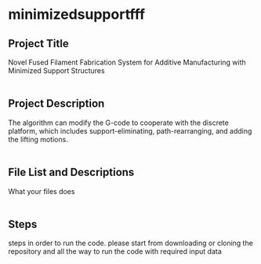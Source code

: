 # minimizedsupportfff


## Project Title
Novel Fused Filament Fabrication System for Additive Manufacturing with Minimized Support Structures
<br />
<br />
## Project Description
The algorithm can modify the G-code to cooperate with the discrete platform, which includes support-eliminating, path-rearranging, and adding the lifting motions.
<br />
<br />
## File List and Descriptions
What your files does
<br />
<br />
## Steps 
steps in order to run the code. please start from downloading or cloning the repository and all the way to run the code with required input data

